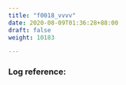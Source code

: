 ```yaml
---
title: "f0018_vvvv"
date: 2020-08-09T01:36:28+88:00
draft: false
weight: 10183

---
```


### Log reference: <no value>

```
